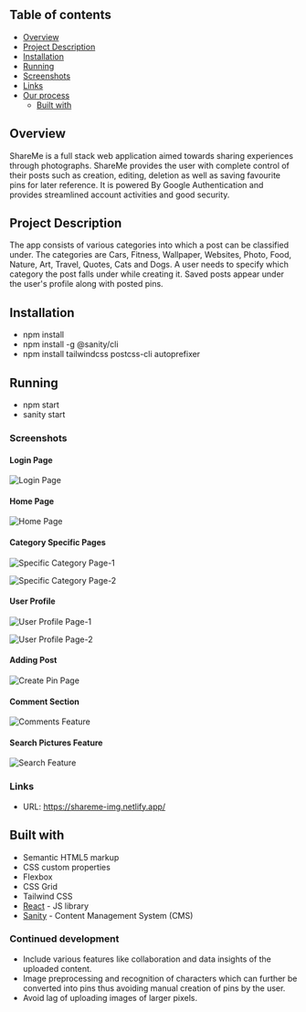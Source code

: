 ## Table of contents

- [Overview](#overview)
- [Project Description](#Project-Description)
- [Installation](#Installation)
- [Running](#Running)
- [Screenshots](#screenshots)
- [Links](#links)
- [Our process](#my-process)
  - [Built with](#built-with)
 
## Overview
ShareMe is a full stack web application aimed towards sharing experiences through photographs.
ShareMe provides the user with complete control of their posts such as creation, editing, deletion as well as saving favourite pins for later reference.
It is powered By Google Authentication and provides streamlined account activities and good security.

## Project Description
The app consists of various categories into which a post can be classified under. 
The categories are Cars, Fitness, Wallpaper, Websites, Photo, Food, Nature, Art, Travel, Quotes, Cats and Dogs.
A user needs to specify which category the post falls under while creating it.
Saved posts appear under the user's profile along with posted pins.

## Installation
- npm install
- npm install -g @sanity/cli
- npm install tailwindcss postcss-cli autoprefixer


## Running
- npm start
- sanity start


### Screenshots


#### Login Page

![Login Page](https://user-images.githubusercontent.com/63293155/179479893-06781b53-8df8-4787-8048-c38066490d0c.png)




#### Home Page

![Home Page](https://user-images.githubusercontent.com/63293155/179480075-87b33464-2e28-41db-8456-1d9a86a8dcae.png)




#### Category Specific Pages

![Specific Category Page-1](https://user-images.githubusercontent.com/63293155/179480145-cf8e4ba1-519c-43fc-a510-e32a6f5d7c15.png)


![Specific Category Page-2](https://user-images.githubusercontent.com/63293155/179480184-4739c8de-c3da-40dd-b103-c43a929bc0a6.png)





#### User Profile

![User Profile Page-1](https://user-images.githubusercontent.com/63293155/179480263-92419a1f-e3e0-49d0-8ff2-e1644d16f4c7.png)


![User Profile Page-2](https://user-images.githubusercontent.com/63293155/179480294-d9b7e9cc-e573-400e-81da-23e4b1580162.png)




#### Adding Post

![Create Pin Page](https://user-images.githubusercontent.com/63293155/179480340-24338e73-faea-4fc5-9ca8-c8bafe7d4ade.png)




#### Comment Section

![Comments Feature](https://user-images.githubusercontent.com/63293155/179480375-831dc4c8-0658-40d8-86d9-9b8ec8826305.png)



#### Search Pictures Feature

![Search Feature](https://user-images.githubusercontent.com/63293155/179480603-303c011a-034c-4575-ab14-3183fa42d24e.png)





### Links

- URL: https://shareme-img.netlify.app/


## Built with

- Semantic HTML5 markup
- CSS custom properties
- Flexbox
- CSS Grid
- Tailwind CSS
- [React](https://reactjs.org/) - JS library
- [Sanity](https://www.sanity.io) - Content Management System (CMS)


### Continued development
- Include various features like collaboration and data insights of the uploaded content.
- Image preprocessing and recognition of characters which can further be converted into pins thus avoiding manual creation of pins by the user.
- Avoid lag of uploading images of larger pixels.

